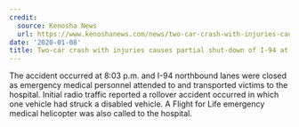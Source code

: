 ```yaml
---
credit:
  source: Kenosha News
  url: https://www.kenoshanews.com/news/two-car-crash-with-injuries-causes-partial-shut-down-of/article_c4d65117-0648-5861-bb7d-32c926ac73ef.html
date: '2020-01-08'
title: Two-car crash with injuries causes partial shut-down of I-94 at Highway 165
---
```



The accident occurred at 8:03 p.m. and I-94 northbound lanes were closed as emergency medical personnel attended to and transported victims to the hospital. Initial radio traffic reported a rollover accident occurred in which one vehicle had struck a disabled vehicle. A Flight for Life emergency medical helicopter was also called to the hospital.